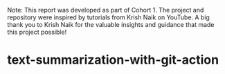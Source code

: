 Note:
This report was developed as part of Cohort 1. The project and repository were inspired by tutorials from Krish Naik on YouTube. A big thank you to Krish Naik for the valuable insights and guidance that made this project possible!

# text-summarization-with-git-action
